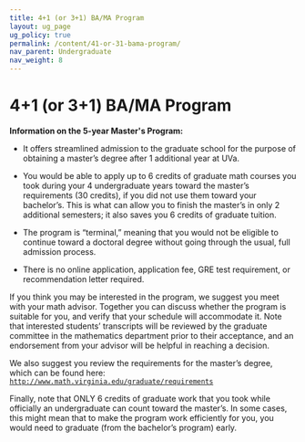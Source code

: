 ```yaml
---
title: 4+1 (or 3+1) BA/MA Program
layout: ug_page
ug_policy: true
permalink: /content/41-or-31-bama-program/
nav_parent: Undergraduate
nav_weight: 8
---
```


<h1 class="mb-3">4+1 (or 3+1) BA/MA Program</h1>

**Information on the 5-year Master&#39;s Program:**

- It offers streamlined admission to the graduate school for the purpose of obtaining a master&rsquo;s degree after 1 additional year at UVa.

- You would be able to apply up to 6 credits of graduate math courses you took during your 4 undergraduate years toward the master&rsquo;s requirements (30 credits), if you did not use them toward your bachelor&rsquo;s. This is what can allow you to finish the master&rsquo;s in only 2 additional semesters; it also saves you 6 credits of graduate tuition.

- The program is &ldquo;terminal,&rdquo; meaning that you would not be eligible to continue toward a doctoral degree without going through the usual, full admission process.

- There is no online application, application fee, GRE test requirement, or recommendation letter required.

If you think you may be interested in the program, we suggest you meet with your math advisor. Together you can discuss whether the program is suitable for you, and verify that your schedule will accommodate it. Note that interested students&rsquo; transcripts will be reviewed by the graduate committee in the mathematics department prior to their acceptance, and an endorsement from your advisor will be helpful in reaching a decision.

We also suggest you review the requirements for the master&rsquo;s degree, which can be found here: <a href="http://www.math.virginia.edu/graduate/requirements"><code class="highlighter-rouge">http://www.math.virginia.edu/graduate/requirements</code></a>

Finally, note that ONLY 6 credits of graduate work that you took while officially an undergraduate can count toward the master&rsquo;s. In some cases, this might mean that to make the program work efficiently for you, you would need to graduate (from the bachelor&rsquo;s program) early.</p>
